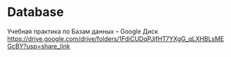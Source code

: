 # Database
Учебная практика по Базам данных – Google Диск
https://drive.google.com/drive/folders/1FdiCUDqPJjfHT7YXgG_qLXHBLsMEGcBY?usp=share_link

